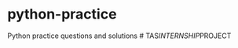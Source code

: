 # python-practice

Python practice questions and solutions
#   T A S _ I N T E R N S H I P _ P R O J E C T  
 